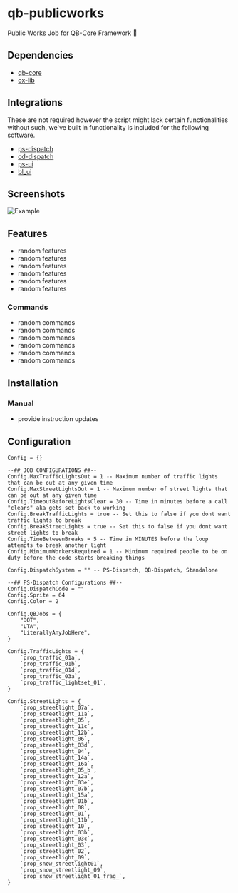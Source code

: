 # qb-publicworks
Public Works Job for QB-Core Framework 👷

## Dependencies
- [qb-core](https://github.com/qbcore-framework/qb-core)
- [ox-lib](https://github.com/overextended/ox_lib)

## Integrations
These are not required however the script might lack certain functionalities without such, we've built in functionality is included for the following software.
- [ps-dispatch](https://github.com/Project-Sloth/ps-dispatch)
- [cd-dispatch](https://codesign.pro/package/4206357)
- [ps-ui](https://github.com/Project-Sloth/ps-ui)
- [bl_ui](https://github.com/Byte-Labs-Studio/bl_ui)


## Screenshots
![Example](https://example.com/)

## Features
- random features
- random features
- random features
- random features
- random features
- random features


### Commands
- random commands
- random commands
- random commands
- random commands
- random commands
- random commands

## Installation
### Manual
- provide instruction updates

## Configuration
```
Config = {}

--## JOB CONFIGURATIONS ##--
Config.MaxTrafficLightsOut = 1 -- Maximum number of traffic lights that can be out at any given time
Config.MaxStreetLightsOut = 1 -- Maximum number of street lights that can be out at any given time
Config.TimeoutBeforeLightsClear = 30 -- Time in minutes before a call "clears" aka gets set back to working
Config.BreakTrafficLights = true -- Set this to false if you dont want traffic lights to break
Config.BreakStreetLights = true -- Set this to false if you dont want street lights to break
Config.TimeBetweenBreaks = 5 -- Time in MINUTES before the loop attempts to break another light
Config.MinimumWorkersRequired = 1 -- Minimum required people to be on duty before the code starts breaking things

Config.DispatchSystem = "" -- PS-Dispatch, QB-Dispatch, Standalone

--## PS-Dispatch Configurations ##--
Config.DispatchCode = ""
Config.Sprite = 64
Config.Color = 2

Config.QBJobs = {
	"DOT",
	"LTA",
	"LiterallyAnyJobHere",
}

Config.TrafficLights = {
	`prop_traffic_01a`,
	`prop_traffic_01b`,
	`prop_traffic_01d`,
	`prop_traffic_03a`,
	`prop_traffic_lightset_01`,
}

Config.StreetLights = {
	`prop_streetlight_07a`,
	`prop_streetlight_11a`,
	`prop_streetlight_05`,
	`prop_streetlight_11c`,
	`prop_streetlight_12b`,
	`prop_streetlight_06`,
	`prop_streetlight_03d`,
	`prop_streetlight_04`,
	`prop_streetlight_14a`,
	`prop_streetlight_16a`,
	`prop_streetlight_05_b`,
	`prop_streetlight_12a`,
	`prop_streetlight_03e`,
	`prop_streetlight_07b`,
	`prop_streetlight_15a`,
	`prop_streetlight_01b`,
	`prop_streetlight_08`,
	`prop_streetlight_01`,
	`prop_streetlight_11b`,
	`prop_streetlight_10`,
	`prop_streetlight_03b`,
	`prop_streetlight_03c`,
	`prop_streetlight_03`,
	`prop_streetlight_02`,
	`prop_streetlight_09`,
	`prop_snow_streetlight01`,
	`prop_snow_streetlight_09`,
	`prop_snow_streetlight_01_frag_`,
}

```